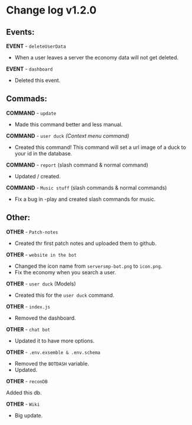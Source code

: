 # Change log v1.2.0

## Events:

**EVENT** - ```deleteUserData```

- When a user leaves a server the economy data will not get deleted.

**EVENT** - ```dashboard```

- Deleted this event.

## Commads:

**COMMAND** - ```update```

- Made this command better and less manual.

**COMMAND** - ```user duck``` *(Context menu command)*

- Created this command! This command will set a url image of a duck to your id in the database.

**COMMAND** - ```report``` (slash command & normal command)

- Updated / created.

**COMMAND** - ```Music stuff``` (slash commands & normal commands)

- Fix a bug in -play and created slash commands for music.

## Other:

**OTHER** - ```Patch-notes```

- Created thr first patch notes and uploaded them to github.

**OTHER** - ```website in the bot```

- Changed the icon name from `serversmp-bot.png` to `icon.png`.
- Fix the economy when you search a user.

**OTHER** - ```user duck``` (Models)

- Created this for the `user duck` command.

**OTHER** - ```index.js```

- Removed the dashboard.

**OTHER** - ```chat bot```

- Updated it to have more options.

**OTHER** - ```.env.exsemble & .env.schema```

- Removed the `BOTDASH` variable.
- Updated.

**OTHER** - ```reconDB```

Added this db.

**OTHER** - ```Wiki```

- Big update.